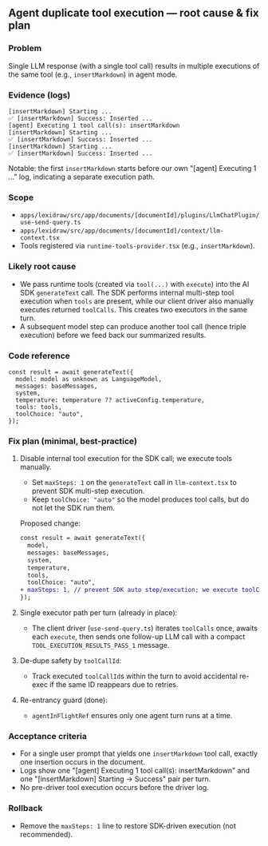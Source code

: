 ## Agent duplicate tool execution — root cause & fix plan

### Problem

Single LLM response (with a single tool call) results in multiple executions of the same tool (e.g., `insertMarkdown`) in agent mode.

### Evidence (logs)

```text
[insertMarkdown] Starting ...
✅ [insertMarkdown] Success: Inserted ...
[agent] Executing 1 tool call(s): insertMarkdown
[insertMarkdown] Starting ...
✅ [insertMarkdown] Success: Inserted ...
[insertMarkdown] Starting ...
✅ [insertMarkdown] Success: Inserted ...
```

Notable: the first `insertMarkdown` starts before our own "[agent] Executing 1 ..." log, indicating a separate execution path.

### Scope

- `apps/lexidraw/src/app/documents/[documentId]/plugins/LlmChatPlugin/use-send-query.ts`
- `apps/lexidraw/src/app/documents/[documentId]/context/llm-context.tsx`
- Tools registered via `runtime-tools-provider.tsx` (e.g., `insertMarkdown`).

### Likely root cause

- We pass runtime tools (created via `tool(...)` with `execute`) into the AI SDK `generateText` call. The SDK performs internal multi-step tool execution when `tools` are present, while our client driver also manually executes returned `toolCalls`. This creates two executors in the same turn.
- A subsequent model step can produce another tool call (hence triple execution) before we feed back our summarized results.

### Code reference

```353:360:apps/lexidraw/src/app/documents/[documentId]/context/llm-context.tsx
const result = await generateText({
  model: model as unknown as LanguageModel,
  messages: baseMessages,
  system,
  temperature: temperature ?? activeConfig.temperature,
  tools: tools,
  toolChoice: "auto",
});
```

### Fix plan (minimal, best-practice)

1. Disable internal tool execution for the SDK call; we execute tools manually.

   - Set `maxSteps: 1` on the `generateText` call in `llm-context.tsx` to prevent SDK multi-step execution.
   - Keep `toolChoice: "auto"` so the model produces tool calls, but do not let the SDK run them.

   Proposed change:

   ```diff
   const result = await generateText({
     model,
     messages: baseMessages,
     system,
     temperature,
     tools,
     toolChoice: "auto",
   + maxSteps: 1, // prevent SDK auto step/execution; we execute toolCalls manually
   });
   ```

2. Single executor path per turn (already in place):

   - The client driver (`use-send-query.ts`) iterates `toolCalls` once, awaits each `execute`, then sends one follow-up LLM call with a compact `TOOL_EXECUTION_RESULTS_PASS_1` message.

3. De-dupe safety by `toolCallId`:

   - Track executed `toolCallId`s within the turn to avoid accidental re-exec if the same ID reappears due to retries.

4. Re-entrancy guard (done):
   - `agentInFlightRef` ensures only one agent turn runs at a time.

### Acceptance criteria

- For a single user prompt that yields one `insertMarkdown` tool call, exactly one insertion occurs in the document.
- Logs show one "[agent] Executing 1 tool call(s): insertMarkdown" and one "[insertMarkdown] Starting → Success" pair per turn.
- No pre-driver tool execution occurs before the driver log.

### Rollback

- Remove the `maxSteps: 1` line to restore SDK-driven execution (not recommended).
